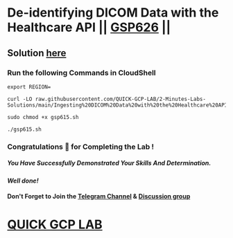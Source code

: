 # De-identifying DICOM Data with the Healthcare API || [GSP626](https://www.cloudskillsboost.google/focuses/6920?parent=catalog) ||

## Solution [here]()

### Run the following Commands in CloudShell
```
export REGION=
``` 
```
curl -LO raw.githubusercontent.com/QUICK-GCP-LAB/2-Minutes-Labs-Solutions/main/Ingesting%20DICOM%20Data%20with%20the%20Healthcare%20API/gsp615.sh

sudo chmod +x gsp615.sh

./gsp615.sh
```

### Congratulations 🎉 for Completing the Lab !

##### *You Have Successfully Demonstrated Your Skills And Determination.*

#### *Well done!*

#### Don't Forget to Join the [Telegram Channel](https://t.me/QuickGcpLab) & [Discussion group](https://t.me/QuickGcpLabChats)

# [QUICK GCP LAB](https://www.youtube.com/@quickgcplab)
